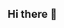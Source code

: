 ## Hi there 👋

<!--
**O-JOE/O-JOE** is a ✨ _special_ ✨ repository because its `README.md` (this file) appears on your GitHub profile.

 💻 I’m a tech-savvy beginner currently learning Backend Development  
 🌱 Exploring how to use AI tools and improve my coding skills 
 🤝 I’m looking for help on coding and backend projects  
 ⚡ Fun fact: I love exploring anything tech and discovering how things work behind the scenes!
 📫 How to reach me: josephekowotoo@gmail.com
 [Portfolio](https://sites.google.com/view/josephekowotoo/my-portfolio)
[LinkedIn] www.linkedin.com/in/joseph-otoo-85aa49152
[X] https://x.com/1_otoo?s=21

![Screenshot_20210530-175212_InstaSquare](https://github.com/user-attachments/assets/7172be9a-c321-4a2a-91dc-037b99519947)

![Knowing Truth Podcast](https://github.com/user-attachments/assets/0048ee53-5988-48fb-ae16-e4dba9795a9a)
